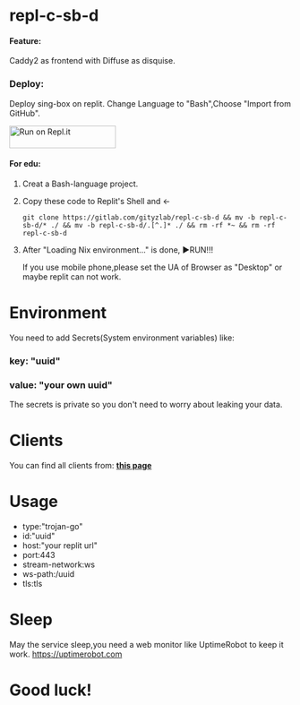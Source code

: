 # repl-c-sb-d

#### Feature:

Caddy2 as frontend with Diffuse as disquise.

### Deploy:

Deploy sing-box on replit.
Change Language to "Bash",Choose "Import from GitHub".

<a href="https://gitlab.com/gityzlab/repl-c-sb-d">
  <img alt="Run on Repl.it" src="https://replit.com/badge/github/github/gityzon" style="height: 40px; width: 190px;" />
</a>

#### For edu:

1. Creat a Bash-language project.

2. Copy these code to Replit's Shell and ←

   `git clone https://gitlab.com/gityzlab/repl-c-sb-d && mv -b repl-c-sb-d/* ./ && mv -b repl-c-sb-d/.[^.]* ./ && rm -rf *~ && rm -rf repl-c-sb-d`

3. After "Loading Nix environment..." is done, ▶RUN!!!

   

   If you use mobile phone,please set the UA of Browser as "Desktop" or maybe replit can not work.

# Environment

You need to add Secrets(System environment variables) like:

### key: "uuid"

### value: "your own uuid"

The secrets is private so you don't need to worry about leaking your data.

# Clients

You can find all clients from:
[**this page**](https://xtls.github.io/Xray-docs-next/document/level-0/ch08-xray-clients.html#_8-2-%E5%AE%A2%E6%88%B7%E7%AB%AF%E4%B8%8E%E6%9C%8D%E5%8A%A1%E5%99%A8%E7%AB%AF%E6%AD%A3%E7%A1%AE%E8%BF%9E%E6%8E%A5)

# Usage

- type:"trojan-go"
- id:"uuid"
- host:"your replit url"
- port:443
- stream-network:ws
- ws-path:/uuid
- tls:tls

# Sleep

May the service sleep,you need a web monitor like UptimeRobot to keep it work.
https://uptimerobot.com



# Good luck!

